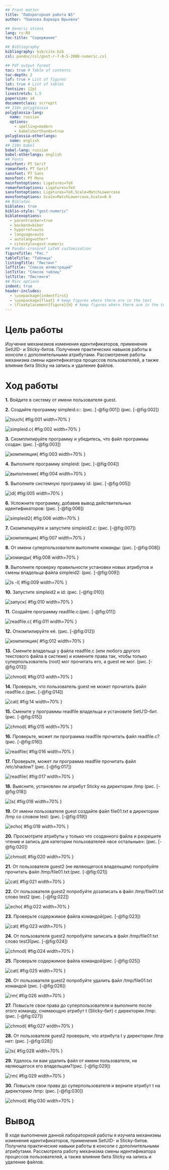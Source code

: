 ```yaml
---
## Front matter
title: "Лабораторная работа №5"
author: "Павлова Варвара Юрьевна"

## Generic otions
lang: ru-RU
toc-title: "Содержание"

## Bibliography
bibliography: bib/cite.bib
csl: pandoc/csl/gost-r-7-0-5-2008-numeric.csl

## Pdf output format
toc: true # Table of contents
toc-depth: 2
lof: true # List of figures
lot: true # List of tables
fontsize: 12pt
linestretch: 1.5
papersize: a4
documentclass: scrreprt
## I18n polyglossia
polyglossia-lang:
  name: russian
  options:
	- spelling=modern
	- babelshorthands=true
polyglossia-otherlangs:
  name: english
## I18n babel
babel-lang: russian
babel-otherlangs: english
## Fonts
mainfont: PT Serif
romanfont: PT Serif
sansfont: PT Sans
monofont: PT Mono
mainfontoptions: Ligatures=TeX
romanfontoptions: Ligatures=TeX
sansfontoptions: Ligatures=TeX,Scale=MatchLowercase
monofontoptions: Scale=MatchLowercase,Scale=0.9
## Biblatex
biblatex: true
biblio-style: "gost-numeric"
biblatexoptions:
  - parentracker=true
  - backend=biber
  - hyperref=auto
  - language=auto
  - autolang=other*
  - citestyle=gost-numeric
## Pandoc-crossref LaTeX customization
figureTitle: "Рис."
tableTitle: "Таблица"
listingTitle: "Листинг"
lofTitle: "Список иллюстраций"
lotTitle: "Список таблиц"
lolTitle: "Листинги"
## Misc options
indent: true
header-includes:
  - \usepackage{indentfirst}
  - \usepackage{float} # keep figures where there are in the text
  - \floatplacement{figure}{H} # keep figures where there are in the text
---
```


# Цель работы

Изучение механизмов изменения идентификаторов, применения SetUID- и Sticky-битов. Получение практических навыков работы в консоли с дополнительными атрибутами. Рассмотрение работы механизма смены идентификатора процессов пользователей, а также влияние бита Sticky на запись и удаление файлов.

# Ход работы

**1.** Войдите в систему от имени пользователя guest.

**2.** Создайте программу simpleid.c:: (рис. [-@fig:001]) (рис. [-@fig:002])

![touch](image/1.png){ #fig:001 width=70% }

![simpleid.c](image/2.png){ #fig:002 width=70% }

**3.** Скомплилируйте программу и убедитесь, что файл программы создан: (рис. [-@fig:003])

![компиляция](image/3.png){ #fig:003 width=70% }

**4.** Выполните программу simpleid: (рис. [-@fig:004])

![выполнение](image/4.png){ #fig:004 width=70% }
  
**5.** Выполните системную программу id: (рис. [-@fig:005])

![id](image/5.png){ #fig:005 width=70% }

**6.**  Усложните программу, добавив вывод действительных идентификаторов: (рис. [-@fig:006])

![simpleid2](image/6.png){ #fig:006 width=70% }

**7.** Скомпилируйте и запустите simpleid2.c: (рис. [-@fig:007])

![компиляция](image/7.png){ #fig:007 width=70% }

**8.** От имени суперпользователя выполните команды: (рис. [-@fig:008])

![команды](image/8.png){ #fig:008 width=70% }

**9.** Выполните проверку правильности установки новых атрибутов и смены владельца файла simpleid2: (рис. [-@fig:009])

![ls -l](image/9.png){ #fig:009 width=70% }

**10.** Запустите simpleid2 и id: (рис. [-@fig:010])

![запуск](image/10.png){ #fig:010 width=70% }

**11.** Создайте программу readfile.c:(рис. [-@fig:011])

![readfile.c](image/11.png){ #fig:011 width=70% }

**12.** Откомпилируйте её. (рис. [-@fig:012])

![компиляция](image/12.png){ #fig:012 width=70% }

**13.**  Смените владельца у файла readfile.c (или любого другого текстового файла в системе) и измените права так, чтобы только суперпользователь (root) мог прочитать его, a guest не мог. (рис. [-@fig:013])

![chmod](image/13.png){ #fig:013 width=70% }

**14.** Проверьте, что пользователь guest не может прочитать файл readfile.c.(рис. [-@fig:014])

![cat](image/14.png){ #fig:14 width=70% }

**15.** Смените у программы readfile владельца и установите SetU’D-бит. (рис. [-@fig:015])

![chmod](image/15.png){ #fig:015 width=70% }

**16.** Проверьте, может ли программа readfile прочитать файл readfile.c? (рис. [-@fig:016])

![readfile](image/16.png){ #fig:016 width=70% }

**17.**   Проверьте, может ли программа readfile прочитать файл /etc/shadow? (рис. [-@fig:017])

![readfile](image/17.png){ #fig:017 width=70% }

**18.**  Выясните, установлен ли атрибут Sticky на директории /tmp (рис. [-@fig:018])

![ls](image/18.png){ #fig:018 width=70% }

**19.** От имени пользователя guest создайте файл file01.txt в директории /tmp со словом test: (рис. [-@fig:019])

![echo](image/19.png){ #fig:019 width=70% }

**20.** Просмотрите атрибуты у только что созданного файла и разрешите чтение и запись для категории пользователей «все остальные»: (рис. [-@fig:020])

![chmod](image/20.png){ #fig:020 width=70% }

**21.** От пользователя guest2 (не являющегося владельцем) попробуйте прочитать файл /tmp/file01.txt:(рис. [-@fig:021])

![cat](image/21.png){ #fig:021 width=70% }

**22.** От пользователя guest2 попробуйте дозаписать в файл /tmp/file01.txt слово test2 (рис. [-@fig:022])

![echo](image/22.png){ #fig:022 width=70% }

**23.** Проверьте содержимое файла командой(рис. [-@fig:023])

![cat](image/23.png){ #fig:023 width=70% }

**24.** От пользователя guest2 попробуйте записать в файл /tmp/file01.txt слово test3(рис. [-@fig:024])

![chmod](image/24.png){ #fig:024 width=70% }

**25.** Проверьте содержимое файла командой(рис. [-@fig:025])

![cat](image/25.png){ #fig:025 width=70% }

**26.** От пользователя guest2 попробуйте удалить файл /tmp/file01.txt командой (рис. [-@fig:026])

![rm](image/26.png){ #fig:026 width=70% }

**27.** Повысьте свои права до суперпользователя и выполните после этого команду, снимающую атрибут t (Sticky-бит) с директории /tmp:(рис. [-@fig:027])

![chmod](image/27.png){ #fig:027 width=70% }

**28.** От пользователя guest2 проверьте, что атрибута t у директории /tmp нет: (рис. [-@fig:028])

![ls](image/28.png){ #fig:028 width=70% }

**29.** Удалось ли вам удалить файл от имени пользователя, не являющегося его владельцем?(рис. [-@fig:029])

![rm](image/29.png){ #fig:029 width=70% }

**30.** Повысьте свои права до суперпользователя и верните атрибут t на директорию /tmp: (рис. [-@fig:030])

![chmod](image/30.png){ #fig:030 width=70% }

# Вывод

В ходе выполнения данной лабораторной работы я изучила механизмы изменения идентификаторов, применения SetUID- и Sticky-битов. Получила практические навыки работы в консоли с дополнительными атрибутами. Рассмотрела работу механизма смены идентификатора процессов пользователей, а также влияние бита Sticky на запись и удаление файлов.